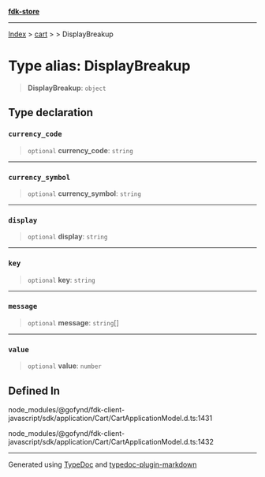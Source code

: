 [**fdk-store**](../../../README.md)
***

[Index](../../../API.md) > [cart](../../README.md) > [<internal>](../README.md) > DisplayBreakup

# Type alias: DisplayBreakup

> **DisplayBreakup**: `object`

## Type declaration

### `currency_code`

> `optional` **currency\_code**: `string`

***

### `currency_symbol`

> `optional` **currency\_symbol**: `string`

***

### `display`

> `optional` **display**: `string`

***

### `key`

> `optional` **key**: `string`

***

### `message`

> `optional` **message**: `string`[]

***

### `value`

> `optional` **value**: `number`

## Defined In

node\_modules/@gofynd/fdk-client-javascript/sdk/application/Cart/CartApplicationModel.d.ts:1431

node\_modules/@gofynd/fdk-client-javascript/sdk/application/Cart/CartApplicationModel.d.ts:1432

***
Generated using [TypeDoc](https://typedoc.org/) and [typedoc-plugin-markdown](https://www.npmjs.com/package/typedoc-plugin-markdown)
